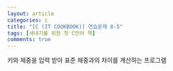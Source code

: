 ```yaml
---
layout: article
categories: c
title: "[C (IT COOKBOOK)] 연습문제 8-5"
tags: [새내기를 위한 첫 C언어 책]
comments: true
---
```


키와 체중을 입력 받아 표준 체중과의 차이를 계산하는 프로그램

<script src="https://gist.github.com/junbly/fa574430dfadcc3288728ff1e37c6451.js"></script>
